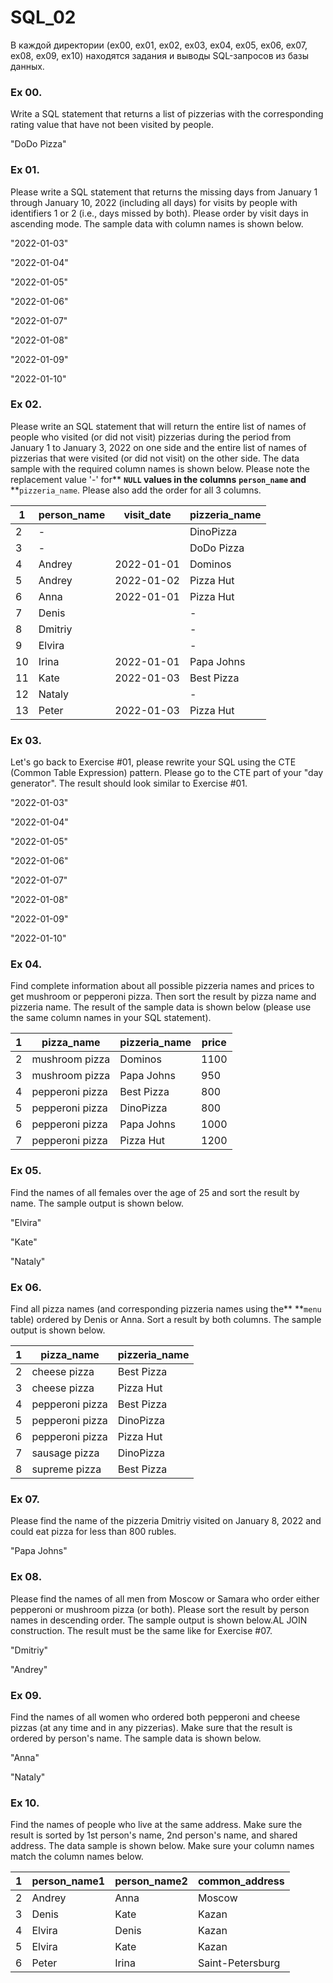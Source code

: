# SQL_02

В каждой директории (ex00, ex01, ex02, ex03, ex04, ex05, ex06, ex07, ex08, ex09, ex10) находятся задания и выводы SQL-запросов из базы данных.

### Ex 00.

Write a SQL statement that returns a list of pizzerias with the corresponding rating value that have not been visited by people.

"DoDo Pizza"

### Ex 01.

Please write a SQL statement that returns the missing days from January 1 through January 10, 2022 (including all days) for visits by people with identifiers 1 or 2 (i.e., days missed by both). Please order by visit days in ascending mode. The sample data with column names is shown below.

"2022-01-03"

"2022-01-04"

"2022-01-05"

"2022-01-06"

"2022-01-07"

"2022-01-08"

"2022-01-09"

"2022-01-10"

### Ex 02.

Please write an SQL statement that will return the entire list of names of people who visited (or did not visit) pizzerias during the period from January 1 to January 3, 2022 on one side and the entire list of names of pizzerias that were visited (or did not visit) on the other side. The data sample with the required column names is shown below. Please note the replacement value '-' for** **`NULL` values in the columns** **`person_name` and** **`pizzeria_name`. Please also add the order for all 3 columns.

| 1  | person_name | visit_date | pizzeria_name |
| -- | ----------- | ---------- | ------------- |
| 2  | -           |            | DinoPizza     |
| 3  | -           |            | DoDo Pizza    |
| 4  | Andrey      | 2022-01-01 | Dominos       |
| 5  | Andrey      | 2022-01-02 | Pizza Hut     |
| 6  | Anna        | 2022-01-01 | Pizza Hut     |
| 7  | Denis       |            | -             |
| 8  | Dmitriy     |            | -             |
| 9  | Elvira      |            | -             |
| 10 | Irina       | 2022-01-01 | Papa Johns    |
| 11 | Kate        | 2022-01-03 | Best Pizza    |
| 12 | Nataly      |            | -             |
| 13 | Peter       | 2022-01-03 | Pizza Hut     |

### Ex 03.

Let's go back to Exercise #01, please rewrite your SQL using the CTE (Common Table Expression) pattern. Please go to the CTE part of your "day generator". The result should look similar to Exercise #01.

"2022-01-03"

"2022-01-04"

"2022-01-05"

"2022-01-06"

"2022-01-07"

"2022-01-08"

"2022-01-09"

"2022-01-10"

### Ex 04.

Find complete information about all possible pizzeria names and prices to get mushroom or pepperoni pizza. Then sort the result by pizza name and pizzeria name. The result of the sample data is shown below (please use the same column names in your SQL statement).

| 1 | pizza_name      | pizzeria_name | price |
| - | --------------- | ------------- | ----- |
| 2 | mushroom pizza  | Dominos       | 1100  |
| 3 | mushroom pizza  | Papa Johns    | 950   |
| 4 | pepperoni pizza | Best Pizza    | 800   |
| 5 | pepperoni pizza | DinoPizza     | 800   |
| 6 | pepperoni pizza | Papa Johns    | 1000  |
| 7 | pepperoni pizza | Pizza Hut     | 1200  |

### Ex 05.

Find the names of all females over the age of 25 and sort the result by name. The sample output is shown below.

"Elvira"

"Kate"

"Nataly"

### Ex 06.

Find all pizza names (and corresponding pizzeria names using the** **`menu` table) ordered by Denis or Anna. Sort a result by both columns. The sample output is shown below.

| 1 | pizza_name      | pizzeria_name |
| - | --------------- | ------------- |
| 2 | cheese pizza    | Best Pizza    |
| 3 | cheese pizza    | Pizza Hut     |
| 4 | pepperoni pizza | Best Pizza    |
| 5 | pepperoni pizza | DinoPizza     |
| 6 | pepperoni pizza | Pizza Hut     |
| 7 | sausage pizza   | DinoPizza     |
| 8 | supreme pizza   | Best Pizza    |

### Ex 07.

Please find the name of the pizzeria Dmitriy visited on January 8, 2022 and could eat pizza for less than 800 rubles.

"Papa Johns"

### Ex 08.

Please find the names of all men from Moscow or Samara who order either pepperoni or mushroom pizza (or both). Please sort the result by person names in descending order. The sample output is shown below.AL JOIN construction. The result must be the same like for Exercise #07.

"Dmitriy"

"Andrey"

### Ex 09.

Find the names of all women who ordered both pepperoni and cheese pizzas (at any time and in any pizzerias). Make sure that the result is ordered by person's name. The sample data is shown below.

"Anna"

"Nataly"

### Ex 10.

Find the names of people who live at the same address. Make sure the result is sorted by 1st person's name, 2nd person's name, and shared address. The data sample is shown below. Make sure your column names match the column names below.

| 1 | person_name1 | person_name2 | common_address   |
| - | ------------ | ------------ | ---------------- |
| 2 | Andrey       | Anna         | Moscow           |
| 3 | Denis        | Kate         | Kazan            |
| 4 | Elvira       | Denis        | Kazan            |
| 5 | Elvira       | Kate         | Kazan            |
| 6 | Peter        | Irina        | Saint-Petersburg |
